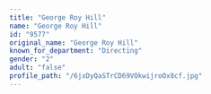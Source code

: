 ```yaml
---
title: "George Roy Hill"
name: "George Roy Hill"
id: "9577"
original_name: "George Roy Hill"
known_for_department: "Directing"
gender: "2"
adult: "false"
profile_path: "/6jxDyQaSTrCD69VOkwijroOx8cf.jpg"
---
```

